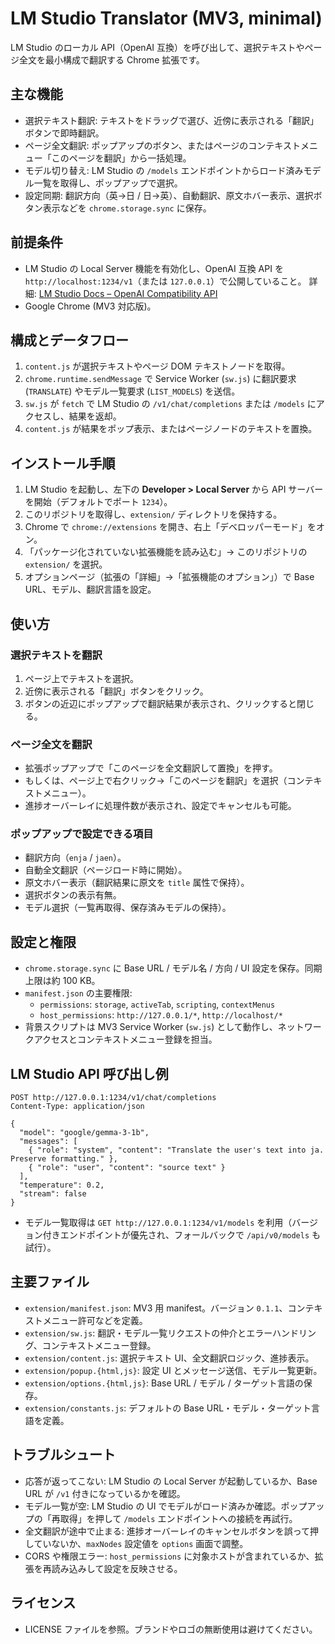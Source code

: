 # LM Studio Translator (MV3, minimal)

LM Studio のローカル API（OpenAI 互換）を呼び出して、選択テキストやページ全文を最小構成で翻訳する Chrome 拡張です。

## 主な機能
- 選択テキスト翻訳: テキストをドラッグで選び、近傍に表示される「翻訳」ボタンで即時翻訳。
- ページ全文翻訳: ポップアップのボタン、またはページのコンテキストメニュー「このページを翻訳」から一括処理。
- モデル切り替え: LM Studio の `/models` エンドポイントからロード済みモデル一覧を取得し、ポップアップで選択。
- 設定同期: 翻訳方向（英→日 / 日→英）、自動翻訳、原文ホバー表示、選択ボタン表示などを `chrome.storage.sync` に保存。

## 前提条件
- LM Studio の Local Server 機能を有効化し、OpenAI 互換 API を `http://localhost:1234/v1`（または `127.0.0.1`）で公開していること。
  詳細: [LM Studio Docs – OpenAI Compatibility API](https://lmstudio.ai/docs/local-server/openai-compatibility-api)
- Google Chrome (MV3 対応版)。

## 構成とデータフロー
1. `content.js` が選択テキストやページ DOM テキストノードを取得。
2. `chrome.runtime.sendMessage` で Service Worker (`sw.js`) に翻訳要求 (`TRANSLATE`) やモデル一覧要求 (`LIST_MODELS`) を送信。
3. `sw.js` が `fetch` で LM Studio の `/v1/chat/completions` または `/models` にアクセスし、結果を返却。
4. `content.js` が結果をポップ表示、またはページノードのテキストを置換。

## インストール手順
1. LM Studio を起動し、左下の **Developer > Local Server** から API サーバーを開始（デフォルトでポート `1234`）。
2. このリポジトリを取得し、`extension/` ディレクトリを保持する。
3. Chrome で `chrome://extensions` を開き、右上「デベロッパーモード」をオン。
4. 「パッケージ化されていない拡張機能を読み込む」→ このリポジトリの `extension/` を選択。
5. オプションページ（拡張の「詳細」→「拡張機能のオプション」）で Base URL、モデル、翻訳言語を設定。

## 使い方
### 選択テキストを翻訳
1. ページ上でテキストを選択。
2. 近傍に表示される「翻訳」ボタンをクリック。
3. ボタンの近辺にポップアップで翻訳結果が表示され、クリックすると閉じる。

### ページ全文を翻訳
- 拡張ポップアップで「このページを全文翻訳して置換」を押す。
- もしくは、ページ上で右クリック→「このページを翻訳」を選択（コンテキストメニュー）。
- 進捗オーバーレイに処理件数が表示され、設定でキャンセルも可能。

### ポップアップで設定できる項目
- 翻訳方向（`enja` / `jaen`）。
- 自動全文翻訳（ページロード時に開始）。
- 原文ホバー表示（翻訳結果に原文を `title` 属性で保持）。
- 選択ボタンの表示有無。
- モデル選択（一覧再取得、保存済みモデルの保持）。

## 設定と権限
- `chrome.storage.sync` に Base URL / モデル名 / 方向 / UI 設定を保存。同期上限は約 100 KB。
- `manifest.json` の主要権限:
  - `permissions`: `storage`, `activeTab`, `scripting`, `contextMenus`
  - `host_permissions`: `http://127.0.0.1/*`, `http://localhost/*`
- 背景スクリプトは MV3 Service Worker (`sw.js`) として動作し、ネットワークアクセスとコンテキストメニュー登録を担当。

## LM Studio API 呼び出し例
```http
POST http://127.0.0.1:1234/v1/chat/completions
Content-Type: application/json

{
  "model": "google/gemma-3-1b",
  "messages": [
    { "role": "system", "content": "Translate the user's text into ja. Preserve formatting." },
    { "role": "user", "content": "source text" }
  ],
  "temperature": 0.2,
  "stream": false
}
```
- モデル一覧取得は `GET http://127.0.0.1:1234/v1/models` を利用（バージョン付きエンドポイントが優先され、フォールバックで `/api/v0/models` も試行）。

## 主要ファイル
- `extension/manifest.json`: MV3 用 manifest。バージョン `0.1.1`、コンテキストメニュー許可などを定義。
- `extension/sw.js`: 翻訳・モデル一覧リクエストの仲介とエラーハンドリング、コンテキストメニュー登録。
- `extension/content.js`: 選択テキスト UI、全文翻訳ロジック、進捗表示。
- `extension/popup.{html,js}`: 設定 UI とメッセージ送信、モデル一覧更新。
- `extension/options.{html,js}`: Base URL / モデル / ターゲット言語の保存。
- `extension/constants.js`: デフォルトの Base URL・モデル・ターゲット言語を定義。

## トラブルシュート
- 応答が返ってこない: LM Studio の Local Server が起動しているか、Base URL が `/v1` 付きになっているかを確認。
- モデル一覧が空: LM Studio の UI でモデルがロード済みか確認。ポップアップの「再取得」を押して `/models` エンドポイントへの接続を再試行。
- 全文翻訳が途中で止まる: 進捗オーバーレイのキャンセルボタンを誤って押していないか、`maxNodes` 設定値を `options` 画面で調整。
- CORS や権限エラー: `host_permissions` に対象ホストが含まれているか、拡張を再読み込みして設定を反映させる。

## ライセンス
- LICENSE ファイルを参照。ブランドやロゴの無断使用は避けてください。
